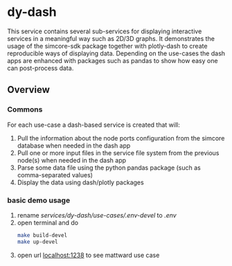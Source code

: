 # dy-dash

This service contains several sub-services for displaying interactive services in a meaningful way such as 2D/3D graphs. It demonstrates the usage of the simcore-sdk package together with plotly-dash to create reproducible ways of displaying data. Depending on the use-cases the dash apps are enhanced with packages such as pandas to show how easy one can post-process data.

## Overview

### Commons

For each use-case a dash-based service is created that will:

1. Pull the information about the node ports configuration from the simcore database when needed in the dash app
2. Pull one or more input files in the service file system from the previous node(s) when needed in the dash app
3. Parse some data file using the python pandas package (such as comma-separated values)
4. Display the data using dash/plotly packages

### basic demo usage

1. rename _services/dy-dash/use-cases/.env-devel_ to _.env_
2. open terminal and do
    ```bash
    make build-devel
    make up-devel
    ```
3. open url [localhost:1238](localhost:1238) to see mattward use case
